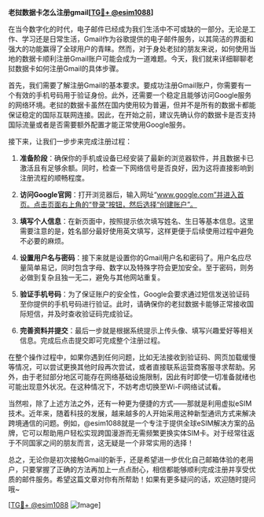 **老挝数据卡怎么注册gmail[[TG💪+ @esim1088](https://t.me/s/esim1088)]**

在当今数字化的时代，电子邮件已经成为我们生活中不可或缺的一部分。无论是工作、学习还是日常生活，Gmail作为谷歌提供的电子邮件服务，以其简洁的界面和强大的功能赢得了全球用户的青睐。然而，对于身处老挝的朋友来说，如何使用当地的数据卡顺利注册Gmail账户可能会成为一道难题。今天，我们就来详细聊聊老挝数据卡如何注册Gmail的具体步骤。

首先，我们需要了解注册Gmail的基本要求。要成功注册Gmail账户，你需要有一个有效的手机号码用于验证身份。此外，还需要一个稳定且能够访问Google服务的网络环境。老挝的数据卡虽然在国内使用较为普遍，但并不是所有的数据卡都能保证稳定的国际互联网连接。因此，在开始之前，建议先确认你的数据卡是否支持国际流量或者是否需要额外配置才能正常使用Google服务。

接下来，让我们一步步来完成注册过程：

1. **准备阶段**：确保你的手机或设备已经安装了最新的浏览器软件，并且数据卡已激活且有足够余额。同时，检查一下网络信号是否良好，因为这将直接影响到注册流程的顺畅程度。

2. **访问Google官网**：打开浏览器后，输入网址“www.google.com”并进入首页。点击页面右上角的“登录”按钮，然后选择“创建账户”。

3. **填写个人信息**：在新页面中，按照提示依次填写姓名、生日等基本信息。这里需要注意的是，姓名部分最好使用英文填写，这样更便于后续使用过程中避免不必要的麻烦。

4. **设置用户名与密码**：接下来就是设置你的Gmail用户名和密码了。用户名应尽量简单易记，同时包含字母、数字以及特殊字符会更加安全。至于密码，则务必做到复杂且独一无二，避免与其他网站重复。

5. **验证手机号码**：为了保证账户的安全性，Google会要求通过短信发送验证码至你提供的手机号码进行验证。此时，请确保你的老挝数据卡能够正常接收国际短信，并及时查收验证码完成验证。

6. **完善资料并提交**：最后一步就是根据系统提示上传头像、填写兴趣爱好等相关信息。完成后点击提交即可完成整个注册过程。

在整个操作过程中，如果你遇到任何问题，比如无法接收到验证码、网页加载缓慢等情况，可以尝试更换其他时段再次尝试，或者直接联系运营商客服寻求帮助。另外，由于老挝部分地区可能存在网络基础设施限制，因此有时即使一切准备就绪也可能出现意外状况。在这种情况下，不妨考虑切换至Wi-Fi网络试试看。

当然啦，除了上述方法之外，还有一种更为便捷的方式——那就是利用虚拟eSIM技术。近年来，随着科技的发展，越来越多的人开始采用这种新型通讯方式来解决跨境通信的问题。例如，@esim1088就是一个专注于提供全球eSIM解决方案的品牌，它可以帮助用户轻松实现跨国漫游而无需频繁更换实体SIM卡。对于经常往返于不同国家之间的朋友而言，这无疑是一个非常实用的选择！

总之，无论你是初次接触Gmail的新手，还是希望进一步优化自己邮箱体验的老用户，只要掌握了正确的方法再加上一点点耐心，相信都能够顺利完成注册并享受优质的邮件服务。希望这篇文章对你有所帮助！如果有更多疑问的话，欢迎随时提问哦~

[[TG💪+ @esim1088](https://t.me/s/esim1088) ![Image](https://i.postimg.cc/4NQfJmqS/Snipaste-2025-05-13-00-14-12.png)]